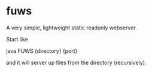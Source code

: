 fuws
====

A very simple, lightweight static readonly webserver.


Start like


java FUWS {directory} {port}

and it will server up files from the directory (recursively).
